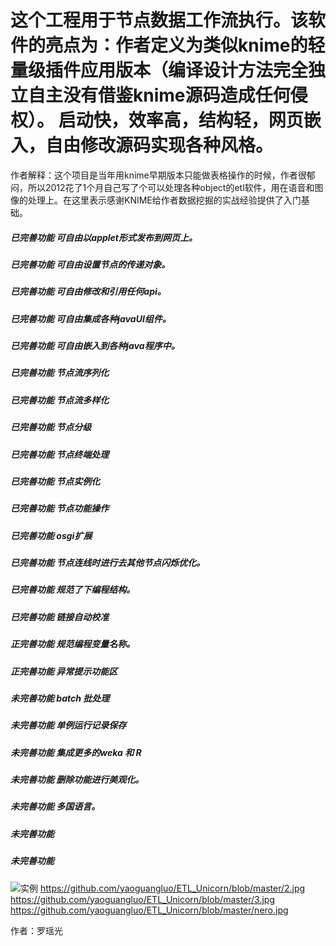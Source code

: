 # 这个工程用于节点数据工作流执行。该软件的亮点为：作者定义为类似knime的轻量级插件应用版本（编译设计方法完全独立自主没有借鉴knime源码造成任何侵权）。 启动快，效率高，结构轻，网页嵌入，自由修改源码实现各种风格。

作者解释：这个项目是当年用knime早期版本只能做表格操作的时候，作者很郁闷，所以2012花了1个月自己写了个可以处理各种object的etl软件，用在语音和图像的处理上。在这里表示感谢KNIME给作者数据挖掘的实战经验提供了入门基础。 

##### 已完善功能 可自由以applet形式发布到网页上。
##### 已完善功能 可自由设置节点的传递对象。
##### 已完善功能 可自由修改和引用任何api。
##### 已完善功能 可自由集成各种javaUI组件。 
##### 已完善功能 可自由嵌入到各种java程序中。
##### 已完善功能 节点流序列化
##### 已完善功能 节点流多样化
##### 已完善功能 节点分级
##### 已完善功能 节点终端处理
##### 已完善功能 节点实例化
##### 已完善功能 节点功能操作
##### 已完善功能 osgi扩展
##### 已完善功能 节点连线时进行去其他节点闪烁优化。
##### 已完善功能 规范了下编程结构。
##### 已完善功能 链接自动校准 

##### 正完善功能 规范编程变量名称。
##### 正完善功能 异常提示功能区


##### 未完善功能 batch 批处理
##### 未完善功能 单例运行记录保存
##### 未完善功能 集成更多的weka 和 R 
##### 未完善功能 删除功能进行美观化。
##### 未完善功能 多国语言。
##### 未完善功能
##### 未完善功能


![实例](https://github.com/yaoguangluo/ETL-unicorn/blob/master/6.png)
https://github.com/yaoguangluo/ETL_Unicorn/blob/master/2.jpg
https://github.com/yaoguangluo/ETL_Unicorn/blob/master/3.jpg
https://github.com/yaoguangluo/ETL_Unicorn/blob/master/nero.jpg

作者：罗瑶光


